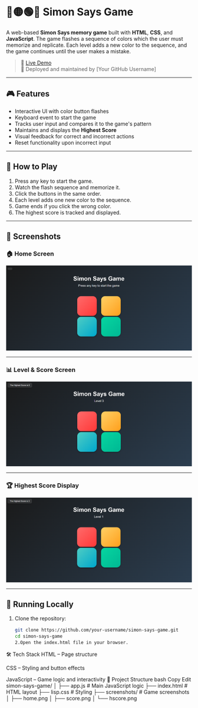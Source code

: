# 🔴🟡🟢🔵 Simon Says Game

A web-based **Simon Says memory game** built with **HTML**, **CSS**, and **JavaScript**. The game flashes a sequence of colors which the user must memorize and replicate. Each level adds a new color to the sequence, and the game continues until the user makes a mistake.

> 🔗 [Live Demo](https://your-live-link-here.com)  
> 📂 Deployed and maintained by [Your GitHub Username]

---

## 🎮 Features

- Interactive UI with color button flashes
- Keyboard event to start the game
- Tracks user input and compares it to the game's pattern
- Maintains and displays the **Highest Score**
- Visual feedback for correct and incorrect actions
- Reset functionality upon incorrect input

---

## 🧠 How to Play

1. Press any key to start the game.
2. Watch the flash sequence and memorize it.
3. Click the buttons in the same order.
4. Each level adds one new color to the sequence.
5. Game ends if you click the wrong color.
6. The highest score is tracked and displayed.

---

## 📸 Screenshots

### 🏠 Home Screen

![Home Screen](screenshots/home.png)

---

### 📊 Level & Score Screen

![Score Screen](screenshots/score.png)

---

### 🏆 Highest Score Display

![Highest Score](screenshots/hscore.png)

---

## 🚀 Running Locally

1. Clone the repository:
   ```bash
   git clone https://github.com/your-username/simon-says-game.git
   cd simon-says-game
   2.Open the index.html file in your browser.
   ```

🛠️ Tech Stack
HTML – Page structure

CSS – Styling and button effects

JavaScript – Game logic and interactivity
📁 Project Structure
bash
Copy
Edit
simon-says-game/
│
├── app.js # Main JavaScript logic
├── index.html # HTML layout
├── lisp.css # Styling
├── screenshots/ # Game screenshots
│ ├── home.png
│ ├── score.png
│ └── hscore.png
